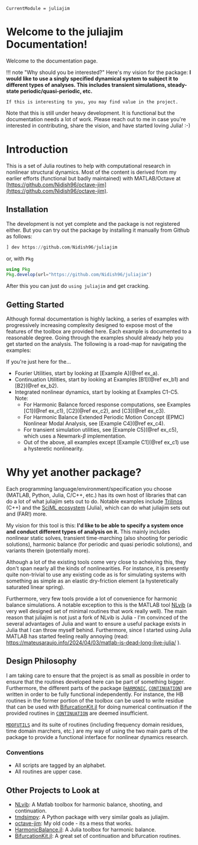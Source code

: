 ```@meta
CurrentModule = juliajim
```

# Welcome to the juliajim Documentation!

Welcome to the documentation page. 

!!! note "Why should you be interested?"
    Here's my vision for the package: **I would like to use a singly specified dynamical system to subject it to different types of analyses. This includes transient simulations, steady-state periodic/quasi-periodic, etc.**
	
	If this is interesting to you, you may find value in the project. 

Note that this is still under heavy development. It is functional but the documentation needs a lot of work. Please reach out to me in case you're interested in contributing, share the vision, and have started loving Julia! :-)

# Introduction

This is a set of Julia routines to help with computational research in nonlinear structural dynamics. Most of the content is derived from my earlier efforts (functional but badly maintained) with MATLAB/Octave at [https://github.com/Nidish96/octave-jim](https://github.com/Nidish96/octave-jim).

## Installation

The development is not yet complete and the package is not registered either. But you can try out the package by installing it manually from Github as follows:
```julia
] dev https://github.com/Nidish96/juliajim
```
or, with `Pkg`
```julia
using Pkg
Pkg.develop(url="https://github.com/Nidish96/juliajim")
```
After this you can just do `using juliajim` and get cracking.

## Getting Started

Although formal documentation is highly lacking, a series of examples with progressively increasing complexity designed to expose most of the features of the toolbox are provided here. Each example is documented to a reasonable degree. Going through the examples should already help you get started on the analysis. The following is a road-map for navigating the examples:

If you're just here for the...
  * Fourier Utilities, start by looking at [Example A](@ref ex_a).
  * Continuation Utilities, start by looking at Examples [B1](@ref ex_b1) and [B2](@ref ex_b2).
  * Integrated nonlinear dynamics, start by looking at Examples C1-C5. Note:
      * For Harmonic Balance forced response computations, see Examples [C1](@ref ex_c1), [C2](@ref ex_c2), and [C3](@ref ex_c3).
      * For Harmonic Balance Extended Periodic Motion Concept (EPMC) Nonlinear Modal Analysis, see [Example C4](@ref ex_c4).
      * For transient simulation utilities, see [Example C5](@ref ex_c5), which uses a Newmark-$\beta$ implementation.
      * Out of the above, all examples except [Example C1](@ref ex_c1) use a hysteretic nonlinearity.

# Why yet another package?

Each programming language/environment/specification you choose (MATLAB, Python, Julia, C/C++, etc.) has its own host of libraries that can do a lot of what juliajim sets out to do. Notable examples include [Trilinos](https://trilinos.github.io/) (C++) and the [SciML ecosystem](https://sciml.ai/) (Julia), which can do what juliajim sets out and (FAR!) more.

My vision for this tool is this: **I'd like to be able to specify a system once and conduct different types of analysis on it.** This mainly includes nonlinear static solves, transient time-marching (also shooting for periodic solutions), harmonic balance (for periodic and quasi periodic solutions), and variants therein (potentially more).

Although a lot of the existing tools come very close to acheiving this, they don't span nearly all the kinds of nonlinearities. For instance, it is presently quite non-trivial to use any existing code as is for simulating systems with something as simple as an elastic dry-friction element (a hysteretically saturated linear spring).

Furthermore, very few tools provide a lot of convenience for harmonic balance simulations. A notable exception to this is the MATLAB tool [NLvib](https://github.com/maltekrack/NLvib) (a very well designed set of minimal routines that work really well). The main reason that juliajim is not just a fork of NLvib is Julia - I'm convinced of the several advantages of Julia and want to ensure a useful package exists in Julia that I can throw myself behind. Furthermore, since I started using Julia MATLAB has started feeling really annoying (read: https://mateusaraujo.info/2024/04/03/matlab-is-dead-long-live-julia/ ).

## Design Philosophy

I am taking care to ensure that the project is as small as possible in order to ensure that the routines developed here can be part of something bigger. Furthermore, the different parts of the package ([`HARMONIC`](@ref), [`CONTINUATION`](@ref)) are written in order to be fully functional independently. For instance, the HB routines in the former portion of the toolbox can be used to write residue that can be used with [BifurcationKit.jl](https://github.com/bifurcationkit/BifurcationKit.jl) for doing numerical continuation if the provided routines in [`CONTINUATION`](@ref) are deemed insufficient. 

[`MDOFUTILS`](@ref) and its suite of routines (including frequency domain residues, time domain marchers, etc.) are my way of using the two main parts of the package to provide a functional interface for nonlinear dynamics research.

### Conventions
  * All scripts are tagged by an alphabet. 
  * All routines are upper case. 

## Other Projects to Look at
+ [NLvib](https://github.com/maltekrack/NLvib): A Matlab toolbox for harmonic balance, shooting, and continuation.
+ [tmdsimpy](https://github.com/tmd-lab/tmdsimpy): A Python package with very similar goals as juliajim.
+ [octave-jim](https://github.com/Nidish96/octave-jim): My old code - its a mess that works.
+ [HarmonicBalance.jl](https://github.com/QuantumEngineeredSystems/HarmonicBalance.jl): A Julia toolbox for harmonic balance. 
+ [BifurcationKit.jl](https://github.com/bifurcationkit/BifurcationKit.jl): A great set of continuation and bifurcation routines.
